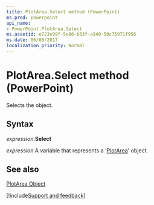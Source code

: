 ```yaml
---
title: PlotArea.Select method (PowerPoint)
ms.prod: powerpoint
api_name:
- PowerPoint.PlotArea.Select
ms.assetid: e723e99f-5e86-b33f-a340-50c75971f956
ms.date: 06/08/2017
localization_priority: Normal
---
```



# PlotArea.Select method (PowerPoint)

Selects the object.


## Syntax

_expression_.**Select**

_expression_ A variable that represents a '[PlotArea](PowerPoint.PlotArea.md)' object.


## See also


[PlotArea Object](PowerPoint.PlotArea.md)

[!include[Support and feedback](~/includes/feedback-boilerplate.md)]
